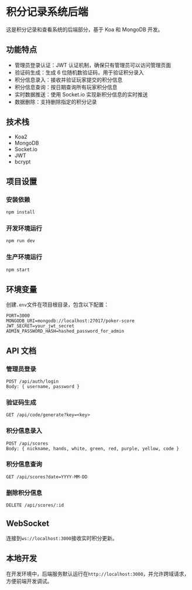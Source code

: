 <!--
 * @Author: ppm
 * @Date: 2025-04-25 17:28:54
 * @LastEditors: ppm
 * @LastEditTime: 2025-06-11 10:06:46
 * @FilePath: /poker-server/backend/README.md
 * @Description: 这是默认设置,请设置`customMade`, 打开koroFileHeader查看配置 进行设置: https://github.com/OBKoro1/koro1FileHeader/wiki/%E9%85%8D%E7%BD%AE
-->

# 积分记录系统后端

这是积分记录和查看系统的后端部分，基于 Koa 和 MongoDB 开发。

## 功能特点

- 管理员登录认证：JWT 认证机制，确保只有管理员可以访问管理页面
- 验证码生成：生成 6 位随机数验证码，用于验证积分录入
- 积分信息录入：接收并验证玩家提交的积分信息
- 积分信息查询：按日期查询所有玩家积分信息
- 实时数据推送：使用 Socket.io 实现新积分信息的实时推送
- 数据删除：支持删除指定的积分记录

## 技术栈

- Koa2
- MongoDB
- Socket.io
- JWT
- bcrypt

## 项目设置

### 安装依赖

```bash
npm install
```

### 开发环境运行

```bash
npm run dev
```

### 生产环境运行

```bash
npm start
```

## 环境变量

创建`.env`文件在项目根目录，包含以下配置：

```
PORT=3000
MONGODB_URI=mongodb://localhost:27017/poker-score
JWT_SECRET=your_jwt_secret
ADMIN_PASSWORD_HASH=hashed_password_for_admin
```

## API 文档

### 管理员登录

```
POST /api/auth/login
Body: { username, password }
```

### 验证码生成

```
GET /api/code/generate?key=<key>
```

### 积分信息录入

```
POST /api/scores
Body: { nickname, hands, white, green, red, purple, yellow, code }
```

### 积分信息查询

```
GET /api/scores?date=YYYY-MM-DD
```

### 删除积分信息

```
DELETE /api/scores/:id
```

## WebSocket

连接到`ws://localhost:3000`接收实时积分更新。

## 本地开发

在开发环境中，后端服务默认运行在`http://localhost:3000`，并允许跨域请求，方便前端开发调试。

